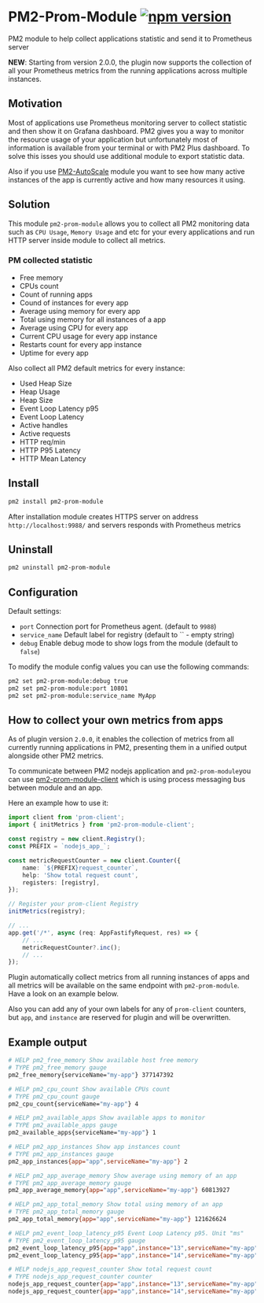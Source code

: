 # PM2-Prom-Module [![npm version](https://badge.fury.io/js/pm2-prom-module.svg)](https://www.npmjs.com/package/pm2-prom-module)

PM2 module to help collect applications statistic and send it to Prometheus server

**NEW**: Starting from version 2.0.0, the plugin now supports the collection of all your Prometheus metrics from the running applications across multiple instances.

## Motivation

Most of applications use Prometheus monitoring server to collect statistic and then show it on Grafana dashboard. PM2 gives you a way to monitor the resource usage of your application but unfortunately most of information is available from your terminal or with PM2 Plus dashboard. To solve this isses you should use additional module to export statistic data.

Also if you use [PM2-AutoScale](https://www.npmjs.com/package/pm2-autoscale) module you want to see how many active instances of the app is currently active and how many resources it using.

## Solution

This module `pm2-prom-module` allows you to collect all PM2 monitoring data such as `CPU Usage`, `Memory Usage` and etc for your every applications and run HTTP server inside module to collect all metrics.

### PM collected statistic

-   Free memory
-   CPUs count
-   Count of running apps
-   Cound of instances for every app
-   Average using memory for every app
-   Total using memory for all instances of a app
-   Average using CPU for every app
-   Current CPU usage for every app instance
-   Restarts count for every app instance
-   Uptime for every app

Also collect all PM2 default metrics for every instance:

-   Used Heap Size
-   Heap Usage
-   Heap Size
-   Event Loop Latency p95
-   Event Loop Latency
-   Active handles
-   Active requests
-   HTTP req/min
-   HTTP P95 Latency
-   HTTP Mean Latency

## Install

```bash
pm2 install pm2-prom-module
```

After installation module creates HTTPS server on address `http://localhost:9988/` and servers responds with Prometheus metrics

## Uninstall

```bash
pm2 uninstall pm2-prom-module
```

## Configuration

Default settings:

-   `port` Connection port for Prometheus agent. (default to `9988`)
-   `service_name` Default label for registry (default to `` - empty string)
-   `debug` Enable debug mode to show logs from the module (default to `false`)

To modify the module config values you can use the following commands:

```bash
pm2 set pm2-prom-module:debug true
pm2 set pm2-prom-module:port 10801
pm2 set pm2-prom-module:service_name MyApp
```

## How to collect your own metrics from apps

As of plugin version `2.0.0`, it enables the collection of metrics from all currently running applications in PM2, presenting them in a unified output alongside other PM2 metrics.

To communicate between PM2 nodejs application and `pm2-prom-module`you can use [pm2-prom-module-client](https://www.npmjs.com/package/pm2-prom-module-client) which is using process messaging bus between module and an app.

Here an example how to use it:

```typescript
import client from 'prom-client';
import { initMetrics } from 'pm2-prom-module-client';

const registry = new client.Registry();
const PREFIX = `nodejs_app_`;

const metricRequestCounter = new client.Counter({
    name: `${PREFIX}request_counter`,
    help: 'Show total request count',
    registers: [registry],
});

// Register your prom-client Registry
initMetrics(registry);

// ...
app.get('/*', async (req: AppFastifyRequest, res) => {
    // ...
    metricRequestCounter?.inc();
    // ...
});
```

Plugin automatically collect metrics from all running instances of apps and all metrics will be available on the same endpoint with `pm2-prom-module`. Have a look on an example below.

Also you can add any of your own labels for any of `prom-client` counters, but `app`, and `instance` are reserved for plugin and will be overwritten.

## Example output

```bash
# HELP pm2_free_memory Show available host free memory
# TYPE pm2_free_memory gauge
pm2_free_memory{serviceName="my-app"} 377147392

# HELP pm2_cpu_count Show available CPUs count
# TYPE pm2_cpu_count gauge
pm2_cpu_count{serviceName="my-app"} 4

# HELP pm2_available_apps Show available apps to monitor
# TYPE pm2_available_apps gauge
pm2_available_apps{serviceName="my-app"} 1

# HELP pm2_app_instances Show app instances count
# TYPE pm2_app_instances gauge
pm2_app_instances{app="app",serviceName="my-app"} 2

# HELP pm2_app_average_memory Show average using memory of an app
# TYPE pm2_app_average_memory gauge
pm2_app_average_memory{app="app",serviceName="my-app"} 60813927

# HELP pm2_app_total_memory Show total using memory of an app
# TYPE pm2_app_total_memory gauge
pm2_app_total_memory{app="app",serviceName="my-app"} 121626624

# HELP pm2_event_loop_latency_p95 Event Loop Latency p95. Unit "ms"
# TYPE pm2_event_loop_latency_p95 gauge
pm2_event_loop_latency_p95{app="app",instance="13",serviceName="my-app"} 2.55
pm2_event_loop_latency_p95{app="app",instance="14",serviceName="my-app"} 2.48

# HELP nodejs_app_request_counter Show total request count
# TYPE nodejs_app_request_counter counter
nodejs_app_request_counter{app="app",instance="13",serviceName="my-app"} 10
nodejs_app_request_counter{app="app",instance="14",serviceName="my-app"} 17
```
